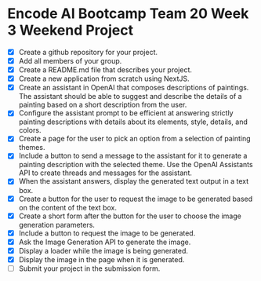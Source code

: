 # Encode AI Bootcamp Team 20 Week 3 Weekend Project

- [x] Create a github repository for your project.
- [x] Add all members of your group.
- [x] Create a README.md file that describes your project.
- [x] Create a new application from scratch using NextJS.
- [x] Create an assistant in OpenAI that composes descriptions of paintings.
      The assistant should be able to suggest and describe the details of a painting based on a short description from the user.
- [x] Configure the assistant prompt to be efficient at answering strictly painting descriptions with details about its elements, style, details, and colors.
- [x] Create a page for the user to pick an option from a selection of painting themes.
- [x] Include a button to send a message to the assistant for it to generate a painting description with the selected theme.
      Use the OpenAI Assistants API to create threads and messages for the assistant.
- [x] When the assistant answers, display the generated text output in a text box.
- [x] Create a button for the user to request the image to be generated based on the content of the text box.
- [x] Create a short form after the button for the user to choose the image generation parameters.
- [x] Include a button to request the image to be generated.
- [x] Ask the Image Generation API to generate the image.
- [x] Display a loader while the image is being generated.
- [x] Display the image in the page when it is generated.
- [ ] Submit your project in the submission form.
